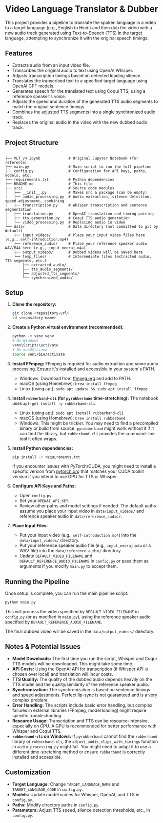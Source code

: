 # Video Language Translator & Dubber

This project provides a pipeline to translate the spoken language in a video to a target language (e.g., English to Hindi) and then dub the video with a new audio track generated using Text-to-Speech (TTS) in the target language, attempting to synchronize it with the original speech timings.

## Features

- Extracts audio from an input video file.
- Transcribes the original audio to text using OpenAI Whisper.
- Adjusts transcription timings based on detected leading silence.
- Translates the transcribed text to a specified target language using OpenAI GPT models.
- Generates speech for the translated text using Coqui TTS, using a reference speaker's voice.
- Adjusts the speed and duration of the generated TTS audio segments to match the original sentence timings.
- Combines the adjusted TTS segments into a single synchronized audio track.
- Replaces the original audio in the video with the new dubbed audio track.

## Project Structure

```
. 
├── VLT_v4.ipynb             # Original Jupyter Notebook (for reference)
├── main.py                  # Main script to run the full pipeline
├── config.py                # Configuration for API keys, paths, models, etc.
├── requirements.txt         # Python dependencies
├── README.md                # This file
├── src/                     # Source code modules
│   ├── __init__.py          # Makes src a package (can be empty)
│   ├── audio_processing.py  # Audio extraction, silence detection, speed adjustment, combining
│   ├── transcription.py     # Whisper transcription and sentence segmentation
│   ├── translation.py       # OpenAI translation and timing pairing
│   ├── tts_generation.py    # Coqui TTS audio generation
│   └── video_processing.py  # Replacing audio in video
└── data/                    # Data directory (not committed to git by default)
    ├── input_videos/        # Place your input video files here (e.g., self-introduction.mp4)
    ├── reference_audio/     # Place your reference speaker audio WAV/M4A here (e.g., input_neeraj.m4a)
    ├── output_videos/       # Dubbed videos will be saved here
    └── temp_files/          # Intermediate files (extracted audio, TTS segments, etc.)
        ├── extracted_audio/
        ├── tts_audio_segments/
        ├── adjusted_tts_segments/
        └── synchronized_audio/
```

## Setup

1.  **Clone the repository:**
    ```bash
    git clone <repository-url>
    cd <repository-name>
    ```

2.  **Create a Python virtual environment (recommended):**
    ```bash
    python -m venv venv
    # On Windows
    venv\Scripts\activate
    # On macOS/Linux
    source venv/bin/activate
    ```

3.  **Install FFmpeg:**
    FFmpeg is required for audio extraction and some audio processing. Ensure it's installed and accessible in your system's PATH.
    -   Windows: Download from [ffmpeg.org](https://ffmpeg.org/download.html) and add to PATH.
    -   macOS (using Homebrew): `brew install ffmpeg`
    -   Linux (using apt): `sudo apt update && sudo apt install ffmpeg`

4.  **Install `rubberband-cli` (for `pyrubberband` time-stretching):**
    The notebook uses `apt-get install -y rubberband-cli`. 
    -   Linux (using apt): `sudo apt install rubberband-cli`
    -   macOS (using Homebrew): `brew install rubberband`
    -   Windows: This might be trickier. You may need to find a precompiled binary or build from source. `pyrubberband` might work without it if it can find the library, but `rubberband-cli` provides the command-line tool it often wraps.

5.  **Install Python dependencies:**
    ```bash
    pip install -r requirements.txt
    ```
    If you encounter issues with PyTorch/CUDA, you might need to install a specific version from [pytorch.org](https://pytorch.org/) that matches your CUDA toolkit version if you intend to use GPU for TTS or Whisper.

6.  **Configure API Keys and Paths:**
    -   Open `config.py`.
    -   Set your `OPENAI_API_KEY`.
    -   Review other paths and model settings if needed. The default paths assume you place your input video in `data/input_videos/` and reference speaker audio in `data/reference_audio/`.

7.  **Place Input Files:**
    -   Put your input video (e.g., `self-introduction.mp4`) into the `data/input_videos/` directory.
    -   Put your reference speaker audio file (e.g., `input_neeraj.m4a` or a WAV file) into the `data/reference_audio/` directory.
    -   Update `DEFAULT_VIDEO_FILENAME` and `DEFAULT_REFERENCE_AUDIO_FILENAME` in `config.py` or pass them as arguments if you modify `main.py` to accept them.

## Running the Pipeline

Once setup is complete, you can run the main pipeline script:

```bash
python main.py
```

This will process the video specified by `DEFAULT_VIDEO_FILENAME` in `config.py` (or as modified in `main.py`), using the reference speaker audio specified by `DEFAULT_REFERENCE_AUDIO_FILENAME`.

The final dubbed video will be saved in the `data/output_videos/` directory.

## Notes & Potential Issues

*   **Model Downloads:** The first time you run the script, Whisper and Coqui TTS models will be downloaded. This might take some time.
*   **API Costs:** Using the OpenAI API for transcription (if Whisper API is chosen over local) and translation will incur costs.
*   **TTS Quality:** The quality of the dubbed audio depends heavily on the TTS model and the quality/similarity of the reference speaker audio.
*   **Synchronization:** The synchronization is based on sentence timings and speed adjustments. Perfect lip-sync is not guaranteed and is a very complex problem.
*   **Error Handling:** The scripts include basic error handling, but complex failures in external libraries (FFmpeg, model loading) might require specific troubleshooting.
*   **Resource Usage:** Transcription and TTS can be resource-intensive, especially on CPU. A GPU is recommended for better performance with Whisper and Coqui TTS.
*   **`rubberband-cli` on Windows:** If `pyrubberband` cannot find the `rubberband` library or `rubberband-cli`, the `adjust_audio_clips_with_timings` function in `audio_processing.py` might fail. You might need to adapt it to use a different time-stretching method or ensure `rubberband` is correctly installed and accessible.

## Customization

-   **Target Language:** Change `TARGET_LANGUAGE_NAME` and `TARGET_LANGUAGE_CODE` in `config.py`.
-   **Models:** Update model names for Whisper, OpenAI, and TTS in `config.py`.
-   **Paths:** Modify directory paths in `config.py`.
-   **Parameters:** Adjust TTS speed, silence detection thresholds, etc., in `config.py`.

